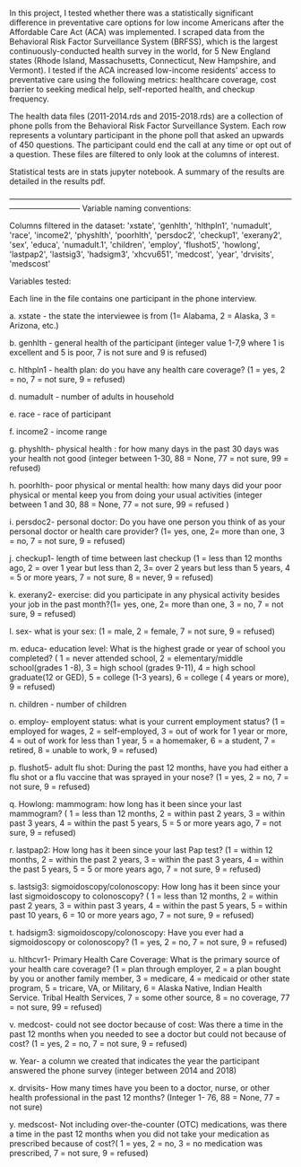 In this project, I tested whether there was a statistically significant difference in preventative care options for low income Americans after the Affordable Care Act (ACA) was implemented. I scraped data from the Behavioral Risk Factor Surveillance System (BRFSS), which is the largest continuously-conducted health survey in the world, for 5 New England states (Rhode Island, Massachusetts, Connecticut, New Hampshire, and Vermont). I tested if the ACA increased low-income residents' access to preventative care using the following metrics: healthcare coverage, cost barrier to seeking medical help, self-reported health, and checkup frequency.


The health data files (2011-2014.rds and 2015-2018.rds) are a collection of phone polls from the Behavioral Risk Factor Surveillance System. Each row represents a voluntary participant in the phone poll that asked an upwards of 450 questions. The participant could end the call at any time or opt out of a question. These files are filtered to only look at the columns of interest.

Statistical tests are in stats jupyter notebook. A summary of the results are detailed in the results pdf.

—————————————————————————————————————————————
Variable naming conventions:


Columns filtered in the dataset: 'xstate', 'genhlth', 'hlthpln1', 'numadult', 'race', 'income2', 'physhlth', 'poorhlth', 'persdoc2', 'checkup1', 'exerany2', 'sex', 'educa', 'numadult.1', 'children', 'employ', 'flushot5', 'howlong', 'lastpap2', 'lastsig3', 'hadsigm3', 'xhcvu651', 'medcost', 'year', 'drvisits', 'medscost'

Variables tested:

Each line in the file contains one participant in the phone interview. 

a. xstate - the state the interviewee is from (1= Alabama, 2 = Alaska, 3 = Arizona, etc.)

b. genhlth - general health of the participant (integer value 1-7,9 where 1 is excellent and 5 is poor, 7 is not sure and 9 is refused)

c. hlthpln1 - health plan: do you have any health care coverage? (1 = yes, 2 = no, 7 = not sure, 9 = refused)

d. numadult - number of adults in household

e. race - race of participant

f. income2 - income range

g. physhlth- physical health : for how many days in the past 30 days was your health not good (integer between 1-30, 88 = None, 77 = not sure, 99 = refused)

h. poorhlth- poor physical or mental health: how many days did your poor physical or mental keep you from doing your usual activities (integer between 1 and 30, 88 = None, 77 = not sure, 99 = refused )

i. persdoc2- personal doctor: Do you have one person you think of as your personal doctor or health care provider? (1= yes, one, 2= more than one, 3 = no, 7 = not sure, 9 = refused)

j. checkup1- length of time between last checkup (1 = less than 12 months ago, 2 = over 1 year but less than 2, 3= over 2 years but less than 5 years, 4 = 5 or more years, 7 = not sure, 8 = never, 9 = refused)

k. exerany2- exercise: did you participate in any physical activity besides your job in the past month?(1= yes, one, 2= more than one, 3 = no, 7 = not sure, 9 = refused)

l. sex- what is your sex: (1 = male, 2 = female, 7 = not sure, 9 = refused)

m. educa- education level: What is the highest grade or year of school you completed? ( 1 = never attended school, 2 = elementary/middle school(grades 1 -8), 3 = high school (grades 9-11), 4 = high school graduate(12 or GED), 5 = college (1-3 years), 6 = college ( 4 years or more), 9 = refused)

n. children - number of children

o. employ- employent status: what is your current employment status? (1 = employed for wages, 2 = self-employed, 3 = out of work for 1 year or more, 4 = out of work for less than 1 year, 5 = a homemaker, 6 = a student, 7 = retired, 8 = unable to work, 9 = refused)

p. flushot5- adult flu shot: During the past 12 months, have you had either a flu shot or a flu vaccine that was sprayed in your nose? (1 = yes, 2 = no, 7 = not sure, 9 = refused)

q. Howlong: mammogram: how long has it been since your last mammogram? ( 1 = less than 12 months, 2 = within past 2 years, 3 = within past 3 years, 4 = within the past 5 years, 5 = 5 or more years ago, 7 = not sure, 9 = refused)

r. lastpap2: How long has it been since your last Pap test? (1 = within 12 months, 2 = within the past 2 years, 3 = within the past 3 years, 4 = within the past 5 years, 5 = 5 or more years ago, 7 = not sure, 9 = refused)

s. lastsig3: sigmoidoscopy/colonoscopy: How long has it been since your last sigmoidoscopy to colonoscopy? ( 1 = less than 12 months, 2 = within past 2 years, 3 = within past 3 years, 4 = within the past 5 years, 5 = within past 10 years, 6 = 10 or more years ago, 7 = not sure, 9 = refused)

t. hadsigm3: sigmoidoscopy/colonoscopy: Have you ever had a sigmoidoscopy or colonoscopy? (1 = yes, 2 = no, 7 = not sure, 9 = refused)

u. hlthcvr1- Primary Health Care Coverage: What is the primary source of your health care coverage? (1 = plan through employer, 2 = a plan bought by you or another family member, 3 = medicare, 4 = medicaid or other state program, 5 = tricare, VA, or Military, 6 = Alaska Native, Indian Health Service. Tribal Health Services, 7 = some other source, 8 = no coverage, 77 = not sure, 99 = refused)

v. medcost- could not see doctor because of cost: Was there a time in the past 12 months when you needed to see a doctor but could not because of cost? (1 = yes, 2 = no, 7 = not sure, 9 = refused)

w. Year- a column we created that indicates the year the participant answered the phone survey (integer between 2014 and 2018)

x. drvisits- How many times have you been to a doctor, nurse, or other health professional in the past 12 months? (Integer 1- 76, 88 = None, 77 = not sure)

y. medscost- Not including over-the-counter (OTC) medications, was there a time in the past 12 months when you did not take your medication as prescribed because of cost?( 1 = yes, 2 = no, 3 = no medication was prescribed, 7 = not sure, 9 = refused)

